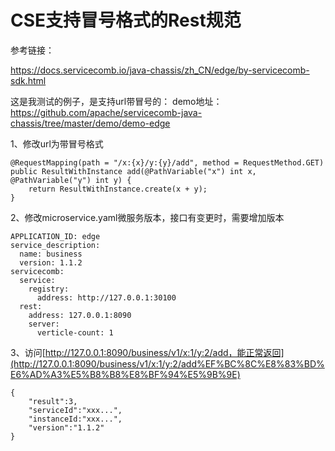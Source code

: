 # CSE支持冒号格式的Rest规范

参考链接：

https://docs.servicecomb.io/java-chassis/zh_CN/edge/by-servicecomb-sdk.html

这是我测试的例子，是支持url带冒号的：
demo地址：<https://github.com/apache/servicecomb-java-chassis/tree/master/demo/demo-edge>

1、修改url为带冒号格式

```
@RequestMapping(path = "/x:{x}/y:{y}/add", method = RequestMethod.GET)
public ResultWithInstance add(@PathVariable("x") int x, @PathVariable("y") int y) {
    return ResultWithInstance.create(x + y);
}
```

2、修改microservice.yaml微服务版本，接口有变更时，需要增加版本

```
APPLICATION_ID: edge
service_description:
  name: business
  version: 1.1.2
servicecomb:
  service:
    registry:
      address: http://127.0.0.1:30100
  rest:
    address: 127.0.0.1:8090
    server:
      verticle-count: 1
```

3、访问[http://127.0.0.1:8090/business/v1/x:1/y:2/add，能正常返回](http://127.0.0.1:8090/business/v1/x:1/y:2/add%EF%BC%8C%E8%83%BD%E6%AD%A3%E5%B8%B8%E8%BF%94%E5%9B%9E)

```
{
    "result":3,
    "serviceId":"xxx...",
    "instanceId:"xxx...",
    "version":"1.1.2"
}
```

